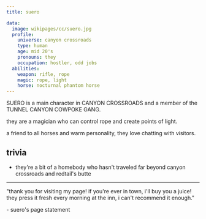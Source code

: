 ```yaml
---
title: suero

data:
  image: wikipages/cc/suero.jpg
  profile:
    universe: canyon crossroads
    type: human
    age: mid 20's
    pronouns: they
    occupation: hostler, odd jobs
  abilities:
    weapon: rifle, rope
    magic: rope, light
    horse: nocturnal phantom horse
---
```


SUERO is a main character in CANYON CROSSROADS and a member of the TUNNEL CANYON COWPOKE GANG.

they are a magician who can control rope and create points of light.

a friend to all horses and warm personality, they love chatting with visitors.

## trivia

- they're a bit of a homebody who hasn't traveled far beyond canyon crossroads and redtail's butte

---

"thank you for visiting my page! if you're ever in town, i'll buy you a juice! they press it fresh every morning at the inn, i can't recommend it enough."

\- suero's page statement
